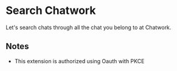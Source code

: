 # Search Chatwork

Let's search chats through all the chat you belong to at Chatwork.

## Notes
* This extension is authorized using Oauth with PKCE
